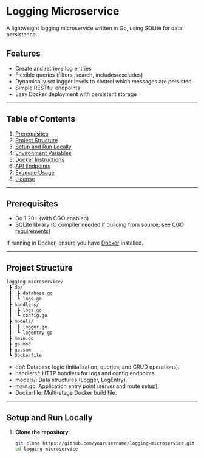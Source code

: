 # Logging Microservice

A lightweight logging microservice written in Go, using SQLite for data persistence.

## Features

- Create and retrieve log entries  
- Flexible queries (filters, search, includes/excludes)  
- Dynamically set logger levels to control which messages are persisted  
- Simple RESTful endpoints  
- Easy Docker deployment with persistent storage  

---

## Table of Contents

1. [Prerequisites](#prerequisites)  
2. [Project Structure](#project-structure)  
3. [Setup and Run Locally](#setup-and-run-locally)  
4. [Environment Variables](#environment-variables)  
5. [Docker Instructions](#docker-instructions)  
6. [API Endpoints](#api-endpoints)  
7. [Example Usage](#example-usage)  
8. [License](#license)

---

## Prerequisites

- Go 1.20+ (with CGO enabled)  
- SQLite library (C compiler needed if building from source; see [CGO requirements](https://github.com/mattn/go-sqlite3/blob/master/README.md))  

If running in Docker, ensure you have [Docker](https://docs.docker.com/get-docker/) installed.

---

## Project Structure

```bash
logging-microservice/
 ┣ db/
 ┃  ┣ database.go
 ┃  ┗ logs.go
 ┣ handlers/
 ┃  ┣ logs.go
 ┃  ┗ config.go
 ┣ models/
 ┃  ┣ logger.go
 ┃  ┗ logentry.go
 ┣ main.go
 ┣ go.mod
 ┣ go.sum
 ┗ Dockerfile
```
- db/: Database logic (initialization, queries, and CRUD operations).
- handlers/: HTTP handlers for logs and config endpoints.
- models/: Data structures (Logger, LogEntry).
- main.go: Application entry point (server and route setup).
- Dockerfile: Multi-stage Docker build file.

---

## Setup and Run Locally
1. **Clone the repository**:
   ```bash
   git clone https://github.com/yourusername/logging-microservice.git
   cd logging-microservice
   ```
